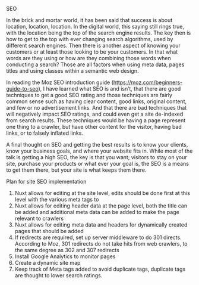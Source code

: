 SEO

In the brick and mortar world, it has been said that success is about location, location, location.  In the digital world, this saying still rings true, with the location being the top of the search engine results. The key then is how to get to the top with ever changing search algorithms, used by different search engines.  Then there is another aspect of knowing your customers or at least those looking to be your customers.  In that what words are they using or how are they combining those words when conducting a search?  Those are all factors when using meta data, pages titles and using classes within a semantic web design.

In reading the Moz SEO introduction guide (https://moz.com/beginners-guide-to-seo), I have learned what SEO is and isn’t, that there are good techniques to get a good SEO rating and those techniques are fairly common sense such as having clear content, good links, original content, and few or no advertisement links.  And that there are bad techniques that will negatively impact SEO ratings, and could even get a site de-indexed from search results.  These techniques would be having a page represent one thing to a crawler, but have other content for the visitor, having bad links, or to falsely inflated links.

A final thought on SEO and getting the best results is to know your clients, know your business goals, and where your website fits in.  While most of the talk is getting a high SEO, the key is that you want; visitors to stay on your site, purchase your products or what ever your goal is, the SEO is a means to get them there, but your site is what keeps them there.

Plan for site SEO implementation
1.  Nuxt allows for editing at the site level, edits should be done first at this level with the various meta tags to  
2.  Nuxt allows for editing header data at the page level, both the title can be added and additional meta data can be added to make the page relevant to crawlers
3. Nuxt allows for editing meta data and headers for dynamically created pages that should be added
4.  If redirects are required, set up server middleware to do 301 directs.  According to Moz, 301 redirects do not take hits from web crawlers, to the same degree as 302 and 307 redirects
5. Install Google Analytics to monitor pages
6.  Create a dynamic site map 
7.  Keep track of Meta tags added to avoid duplicate tags,  duplicate tags are thought to lower search ratings.
